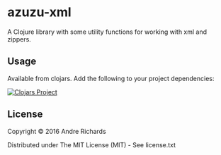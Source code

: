 # azuzu-xml

A Clojure library with some utility functions for working with xml and zippers.

## Usage
Available from clojars. Add the following to your project dependencies:

[![Clojars Project](https://img.shields.io/clojars/v/azuzu-xml.svg)](https://clojars.org/azuzu-xml)


## License

Copyright © 2016 Andre Richards

Distributed under The MIT License (MIT) - See license.txt
